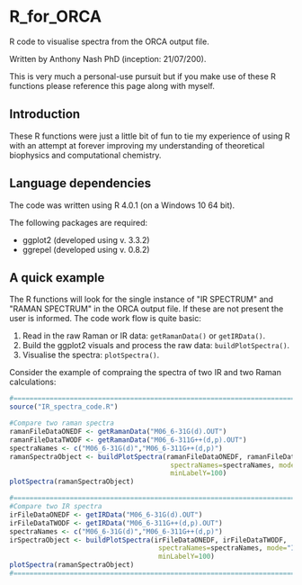 # R_for_ORCA
R code to visualise spectra from the ORCA output file. 

Written by Anthony Nash PhD (inception: 21/07/200). 

This is very much a personal-use pursuit but if you make use of these R functions please reference this page along with myself. 

## Introduction
These R functions were just a little bit of fun to tie my experience of using R with an attempt at forever improving my understanding of theoretical biophysics and computational chemistry. 

## Language dependencies
The code was written using R 4.0.1 (on a Windows 10 64 bit).

The following packages are required:
  * ggplot2 (developed using v. 3.3.2)
  * ggrepel (developed using v. 0.8.2)

## A quick example
The R functions will look for the single instance of "IR SPECTRUM" and "RAMAN SPECTRUM" in the ORCA output file. If these are not present the user is informed. 
The code work flow is quite basic:
1. Read in the raw Raman or IR data: `getRamanData()` or `getIRData()`.
2. Build the ggplot2 visuals and process the raw data: `buildPlotSpectra()`.
3. Visualise the spectra: `plotSpectra()`.

Consider the example of compraing the spectra of two IR and two Raman calculations:

```r
#===============================================================================
source("IR_spectra_code.R")

#Compare two raman spectra
ramanFileDataONEDF <- getRamanData("M06_6-31G(d).OUT")
ramanFileDataTWODF <- getRamanData("M06_6-311G++(d,p).OUT") 
spectraNames <- c("M06_6-31G(d)","M06_6-311G++(d,p)")
ramanSpectraObject <- buildPlotSpectra(ramanFileDataONEDF, ramanFileDataTWODF,
                                        spectraNames=spectraNames, mode="RAMAN", 
                                        minLabelY=100)
plotSpectra(ramanSpectraObject)

#===============================================================================
#Compare two IR spectra
irFileDataONEDF <- getIRData("M06_6-31G(d).OUT")
irFileDataTWODF <- getIRData("M06_6-311G++(d,p).OUT") 
spectraNames <- c("M06_6-31G(d)","M06_6-311G++(d,p)")
irSpectraObject <- buildPlotSpectra(irFileDataONEDF, irFileDataTWODF,
                                     spectraNames=spectraNames, mode="IR", 
                                     minLabelY=100)
plotSpectra(ramanSpectraObject)
#===============================================================================
```
